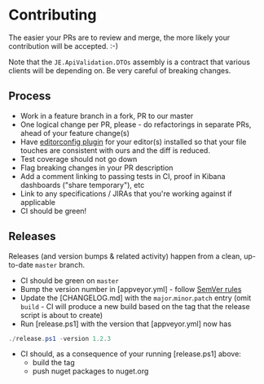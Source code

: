 # Contributing

The easier your PRs are to review and merge, the more likely your contribution will be accepted. :-)

Note that the `JE.ApiValidation.DTOs` assembly is a contract that various clients will be depending on. Be very careful of breaking changes.

## Process

* Work in a feature branch in a fork, PR to our master
* One logical change per PR, please - do refactorings in separate PRs, ahead of your feature change(s)
* Have [editorconfig plugin](http://editorconfig.org) for your editor(s) installed so that your file touches are consistent with ours and the diff is reduced.
* Test coverage should not go down
* Flag breaking changes in your PR description
* Add a comment linking to passing tests in CI, proof in Kibana dashboards ("share temporary"), etc
* Link to any specifications / JIRAs that you're working against if applicable
* CI should be green!

## Releases

Releases (and version bumps & related activity) happen from a clean, up-to-date `master` branch.

* CI should be green on `master`
* Bump the version number in [appveyor.yml] - follow [SemVer rules](http://semver.org)
* Update the [CHANGELOG.md] with the `major`.`minor`.`patch` entry (omit `build` - CI will produce a new build based on the tag that the release script is about to create)
* Run [release.ps1] with the version that [appveyor.yml] now has
```powershell
./release.ps1 -version 1.2.3
```
* CI should, as a consequence of your running [release.ps1] above:
  * build the tag
  * push nuget packages to nuget.org
